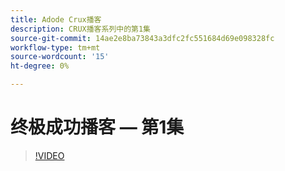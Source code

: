 ```yaml
---
title: Adode Crux播客
description: CRUX播客系列中的第1集
source-git-commit: 14ae2e8ba73843a3dfc2fc551684d69e098328fc
workflow-type: tm+mt
source-wordcount: '15'
ht-degree: 0%

---
```


# 终极成功播客 — 第1集

>[!VIDEO](https://video.tv.adobe.com/v/3428393?quality=12learn=on)

